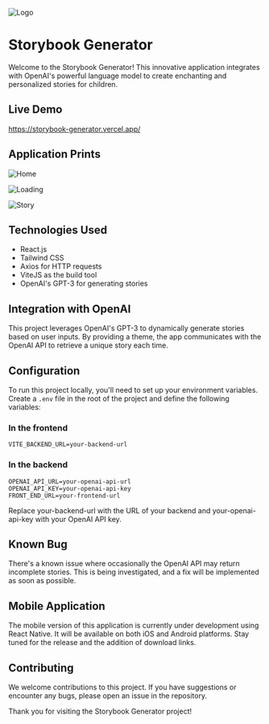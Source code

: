 ![Logo](https://github.com/gabrielkrapp/AI-Historys/assets/109620152/0b380094-6c62-46a5-9412-65942e345b61)

# Storybook Generator

Welcome to the Storybook Generator! This innovative application integrates with OpenAI's powerful language model to create enchanting and personalized stories for children.

## Live Demo

https://storybook-generator.vercel.app/

## Application Prints

![Home](https://github.com/gabrielkrapp/AI-Historys/assets/109620152/6b84aca8-e800-4fb4-b6d4-623b94de8c7a)

![Loading](https://github.com/gabrielkrapp/AI-Historys/assets/109620152/288c4e64-7495-4aa8-bc18-92ec1fabf428)

![Story](https://github.com/gabrielkrapp/AI-Historys/assets/109620152/7454c84e-a3fd-4666-9420-3161e5f4ba91)

## Technologies Used

- React.js
- Tailwind CSS
- Axios for HTTP requests
- ViteJS as the build tool
- OpenAI's GPT-3 for generating stories

## Integration with OpenAI

This project leverages OpenAI's GPT-3 to dynamically generate stories based on user inputs. By providing a theme, the app communicates with the OpenAI API to retrieve a unique story each time.

## Configuration

To run this project locally, you'll need to set up your environment variables. Create a `.env` file in the root of the project and define the following variables:

### In the frontend

```plaintext
VITE_BACKEND_URL=your-backend-url
```

### In the backend

```plaintext
OPENAI_API_URL=your-openai-api-url
OPENAI_API_KEY=your-openai-api-key
FRONT_END_URL=your-frontend-url
```

Replace your-backend-url with the URL of your backend and your-openai-api-key with your OpenAI API key.

## Known Bug

There's a known issue where occasionally the OpenAI API may return incomplete stories. This is being investigated, and a fix will be implemented as soon as possible.

## Mobile Application

The mobile version of this application is currently under development using React Native. It will be available on both iOS and Android platforms. Stay tuned for the release and the addition of download links.

## Contributing

We welcome contributions to this project. If you have suggestions or encounter any bugs, please open an issue in the repository.

Thank you for visiting the Storybook Generator project!
